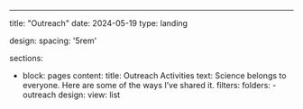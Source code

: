 ---
title: "Outreach"
date: 2024-05-19
type: landing

design:
  spacing: '5rem'

sections:
  - block: pages
    content:
      title: Outreach Activities
      text: Science belongs to everyone. Here are some of the ways I’ve shared it.
      filters:
        folders:
          - outreach
    design:
      view: list

